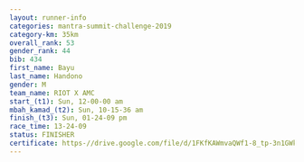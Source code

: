 ```yaml
---
layout: runner-info 
categories: mantra-summit-challenge-2019 
category-km: 35km 
overall_rank: 53
gender_rank: 44
bib: 434
first_name: Bayu
last_name: Handono
gender: M
team_name: RIOT X AMC
start_(t1): Sun, 12-00-00 am
mbah_kamad_(t2): Sun, 10-15-36 am
finish_(t3): Sun, 01-24-09 pm
race_time: 13-24-09
status: FINISHER
certificate: https-//drive.google.com/file/d/1FKfKAWmvaQWf1-8_tp-3n1GWkG6vXNTZ/view?usp=sharing
---
```

